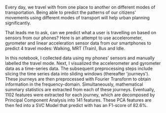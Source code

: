 Every day, we travel with from one place to another on different modes of transportation. Being able to predict the patterns of our citizens' movements using different modes of transport will help urban planning significantly. 

That leads me to ask, can we predict what a user is travelling on based on sensors from our phones? Here is an attempt to use accelerometer, gyrometer and linear acceleration sensor data from our smartphones to predict 4 travel modes: Walking, MRT (Train), Bus and Idle.

In this notebook, I collected data using my phones' sensors and manually labelled the travel mode. Next, I visualized the accelerometer and gyrometer data as a time-series data. The subsequent preprocessing steps include slicing the time series data into sliding windows (thereafter 'journeys'). These journeys are then preprocessed with Fourier Transform to obtain information in the frequency-domain. Simultaneously, mathematical summary statistics are extracted from each of these journeys. Eventually, 1102 features were extracted for each journey, which are decomposed by Principal Component Analysis into 141 features. These PCA features are then fed into a SVC Model that predict with has an F1-score of 82.6%.